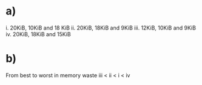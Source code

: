 # a)
i. 20KiB, 10KiB and 18 KiB
ii. 20KiB, 18KiB and 9KiB
iii. 12KiB, 10KiB and 9KiB
iv. 20KiB, 18KiB and 15KiB

# b)
From best to worst in memory waste
iii < ii < i < iv
